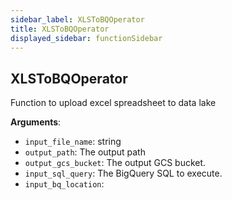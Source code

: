 ```yaml
---
sidebar_label: XLSToBQOperator
title: XLSToBQOperator
displayed_sidebar: functionSidebar
---
```


## XLSToBQOperator

Function to upload excel spreadsheet to data lake

**Arguments**:

- `input_file_name`: string
- `output_path`: The output path
- `output_gcs_bucket`: The output GCS bucket.
- `input_sql_query`: The BigQuery SQL to execute.
- `input_bq_location`: 

